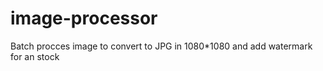 # image-processor
Batch procces image to convert to JPG in 1080*1080 and add watermark  for an stock
